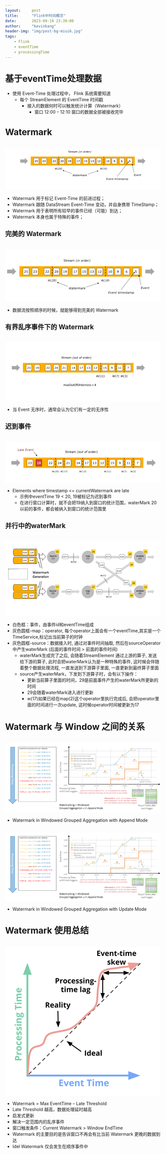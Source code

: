 ```yaml
---
layout:     post
title:      "Flink中时间概念"
date:       2023-09-19 23:39:00
author:     "kevinkang"
header-img: "img/post-bg-miui6.jpg"
tags:
    - Flink
    - eventTime
    - processingTime
---
```

# 基于eventTime处理数据
- 使用 Event-Time 处理过程中， Flink 系统需要知道
  - 每个 StreamElement 的 EventTime 时间戳
    - 接入的数据何时可以触发统计计算（Watermark）
      - 窗口 12:00 – 12:10 窗口的数据全部被接收完毕
    
# Watermark
<br>![img](/img/in-post/post-flink/img_64.png)
- Watermark 用于标记 Event-Time 的前进过程；
- Watermark 跟随 DataStream Event-Time 变动，并自身携带 TimeStamp； 
- Watermark 用于表明所有较早的事件已经（可能）到达； 
- Watermark 本身也属于特殊的事件；

## 完美的 Watermark
<br>![img](/img/in-post/post-flink/img_65.png)
- 数据流按照顺序的时候，就能够得到完美的 Watermark

## 有界乱序事件下的 Watermark
<br>![img](/img/in-post/post-flink/img_66.png)
- 当 Event 无序时，通常会认为它们有一定的无序性

## 迟到事件
<br>![img](/img/in-post/post-flink/img_67.png)
- Elements where timestamp <= currentWatermark are late
  - 示例中eventTime 19 < 20, 19被标记为迟到事件
  - 在进行窗口计算时，就不会把19纳入到窗口的统计范围，waterMark 20以前的事件，都会被纳入到窗口的统计范围里

## 并行中的waterMark
<br>![img](/img/in-post/post-flink/img_68.png)
- 白色框：事件，由事件id和eventTime组成
- 灰色圆框-map：operator, 每个operator上面会有一个eventTime,其实是一个TimeService,标记出当前算子的时钟
- 灰色圆框-source：数据接入时, 通过对事件时间抽取, 然后在sourceOperator中产生waterMark (后面的事件时间 > 前面的事件时间)
  - waterMark生成完了之后, 会随着StreamElement 通过上游的算子, 发送给下游的算子, 此时会把waterMark认为是一种特殊的事件, 这时候会伴随着整个数据处理流程, 一直发送到下游算子里面, 一直更新到最终算子里面
  - source产生waterMark，下发到下游算子时，会有以下操作：
    - 更新当前算子里面的时间，29是前面事件产生的waterMark所更新的时间
    - 29会随着waterMark进入进行更新
    - w(17)如果已经在map(2)这个operator里执行完成后, 会把operator里面的时间进行一次update, 这时候operator时间被更新为17


# Watermark 与 Window 之间的关系
<br>![img](/img/in-post/post-flink/img_69.png)
- Watermark in Windowed Grouped Aggregation with Append Mode

<br>![img](/img/in-post/post-flink/img_69.png)
- Watermark in Windowed Grouped Aggregation with Update Mode

# Watermark 使用总结
<br>![img](/img/in-post/post-flink/img_70.png)
- Watermark = Max EventTime – Late Threshold
- Late Threshold 越高，数据处理延时越高
- 启发式更新
- 解决一定范围内的乱序事件
- 窗口触发条件：Current Watermark > Window EndTime
- Watermark 的主要目的是告诉窗口不再会有比当前 Watermark 更晚的数据到达
- Idel Watermark 仅会发生在顺序事件中

